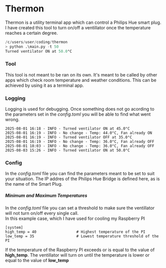 # Thermon
Thermon is a utility terminal app which can control a Philips Hue smart plug.
I have created this tool to turn on/off a ventillator once the temperature reaches a certain degree.

```python
/c/users/user/coding/thermon
> python .\main.py -t 50
Turned ventilator ON at 50.0°C
```

### Tool
This tool is not meant to be ran on its own. It's meant to be called by other apps which check room temperature and weather conditions. This can be achieved by using it as a terminal app.

### Logging
Logging is used for debugging. Once something does not go acording to the parameters set in the *config.toml* you will be able to find what went wrong.
```terminal
2025-08-01 16:18 - INFO - Turned ventilator ON at 45.0°C
2025-08-01 16:19 - INFO - No change - Temp: 44.0°C, Fan already ON
2025-08-01 16:19 - INFO - Turned ventilator OFF at 35.0°C
2025-08-01 16:19 - INFO - No change - Temp: 36.0°C, Fan already OFF
2025-08-01 18:03 - INFO - No change - Temp: 36.0°C, Fan already OFF
2025-08-03 15:26 - INFO - Turned ventilator ON at 50.0°C
```

### Config
In the *config.toml* file you can find the parameters meant to be set to suit your situation. The IP addres of the Philips Hue Bridge is defined here, as is the name of the Smart Plug.<br>

##### Minimum and Maximum Temperatures<br>
In the *config.toml* file you can set a threshold to make sure the ventillator will not turn on/off every single call. <br>
In this example case, which I have used for cooling my Raspberry PI 
```
[system]
high_temp = 40                  # Highest temperature of the PI
low_temp = 35                   # Lowest temperature threshold of the PI
```
If the temperature of the Raspberry PI exceeds or is equal to the value of **high_temp**. The ventillator will turn on until the temperature is lower or equal to the value of **low_temp**
